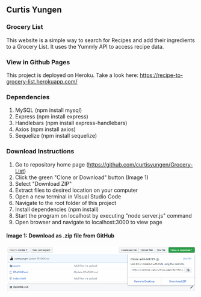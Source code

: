 ## Curtis Yungen
### Grocery List

This website is a simple way to search for Recipes and add their ingredients to a Grocery List.
It uses the Yummly API to access recipe data.

### View in Github Pages
This project is deployed on Heroku. Take a look here: https://recipe-to-grocery-list.herokuapp.com/

### Dependencies

1. MySQL (npm install mysql)
2. Express (npm install express)
3. Handlebars (npm install express-handlebars)
4. Axios (npm install axios)
5. Sequelize (npm install sequelize)

### Download Instructions

1) Go to repository home page (https://github.com/curtisyungen/Grocery-List)
2) Click the green "Clone or Download" button (Image 1) 
3) Select "Download ZIP"
4) Extract files to desired location on your computer
5) Open a new terminal in Visual Studio Code
6) Navigate to the root folder of this project
7) Install dependencies (npm install)
8) Start the program on localhost by executing "node server.js" command
9) Open browser and navigate to localhost:3000 to view page

#### Image 1: Download as .zip file from GitHub

![Download Instructions](/public/images/download-instructions.png)
